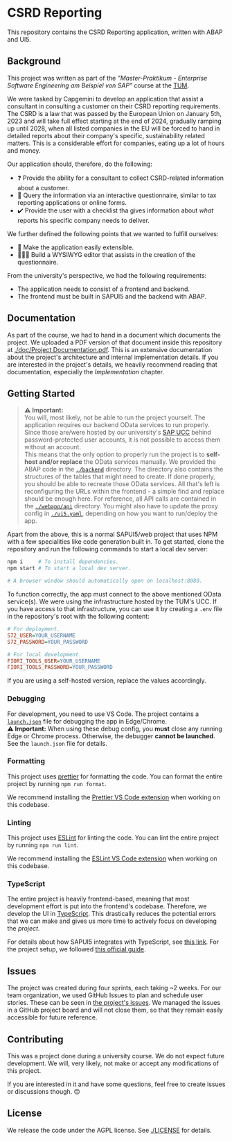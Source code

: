 # CSRD Reporting

This repository contains the CSRD Reporting application, written with ABAP and UI5.

## Background

This project was written as part of the _"Master-Praktikum - Enterprise Software Engineering am Beispiel von SAP"_ course at the [TUM](https://www.tum.de/).

We were tasked by Capgemini to develop an application that assist a consultant in consulting a customer on their CSRD reporting requirements. The CSRD is a law that was passed by the European Union on January 5th, 2023 and will take full effect starting at the end of 2024, gradually ramping up until 2028, when all listed companies in the EU will be forced to hand in detailed reports about their company's specific, sustainability related matters. This is a considerable effort for companies, eating up a lot of hours and money.

Our application should, therefore, do the following:

- ❓ Provide the ability for a consultant to collect CSRD-related information about a customer.
- 📃 Query the information via an interactive questionnaire, similar to tax reporting applications or online forms.
- ✔️ Provide the user with a checklist tha gives information about _what_ reports his specific company needs to deliver.

We further defined the following points that we wanted to fulfill ourselves:

- 🔧 Make the application easily extensible.
- 👩🏻‍💻 Build a WYSIWYG editor that assists in the creation of the questionnaire.

From the university's perspective, we had the following requirements:

- The application needs to consist of a frontend and backend.
- The frontend must be built in SAPUI5 and the backend with ABAP.

## Documentation

As part of the course, we had to hand in a document which documents the project. We uploaded a PDF version of that document inside this repository at [./doc/Project Documentation.pdf](./doc/Project%20Documentation.pdf). This is an extensive documentation about the project's architecture and internal implementation details. If you are interested in the project's details, we heavily recommend reading that documentation, especially the _Implementation_ chapter.

## Getting Started

> **⚠️ Important:**  
> You will, most likely, not be able to run the project yourself. The application requires our backend OData services to run properly. Since those are/were hosted by our university's [SAP UCC](https://ucc.tum.de/) behind password-protected user accounts, it is not possible to access them without an account.  
> This means that the only option to properly run the project is to **self-host and/or replace** the OData services manually. We provided the ABAP code in the [`./backend`](./backend) directory. The directory also contains the structures of the tables that might need to create. If done properly, you should be able to recreate those OData services. All that's left is reconfiguring the URLs within the frontend - a simple find and replace should be enough here. For reference, all API calls are contained in the [`./webapp/api`](./webapp/api) directory. You might also have to update the proxy config in [`./ui5.yaml`](./ui5.yaml), depending on how you want to run/deploy the app.

Apart from the above, this is a normal SAPUI5/web project that uses NPM with a few specialities like code generation built in. To get started, clone the repository and run the following commands to start a local dev server:

```sh
npm i     # To install dependencies.
npm start # To start a local dev server.

# A browser window should automatically open on localhost:8080.
```

To function correctly, the app must connect to the above mentioned OData service(s). We were using the infrastructure hosted by the TUM's UCC.
If you have access to that infrastructure, you can use it by creating a `.env` file in the repository's root with the following content:

```ini
# For deployment.
S72_USER=YOUR_USERNAME
S72_PASSWORD=YOUR_PASSWORD

# For local development.
FIORI_TOOLS_USER=YOUR_USERNAME
FIORI_TOOLS_PASSWORD=YOUR_PASSWORD
```

If you are using a self-hosted version, replace the values accordingly.

### Debugging

For development, you need to use VS Code. The project contains a [`launch.json`](./.vscode/launch.json) file for debugging the app in Edge/Chrome.  
**⚠️ Important:** When using these debug config, you **must** close any running Edge or Chrome process. Otherwise, the debugger **cannot be launched**. See the `launch.json` file for details.

### Formatting

This project uses [prettier](https://prettier.io/) for formatting the code. You can format the entire project by running `npm run format`.

We recommend installing the [Prettier VS Code extension](https://marketplace.visualstudio.com/items?itemName=esbenp.prettier-vscode) when working on this codebase.

### Linting

This project uses [ESLint](https://eslint.org/) for linting the code. You can lint the entire project by running `npm run lint`.

We recommend installing the [ESLint VS Code extension](https://marketplace.visualstudio.com/items?itemName=dbaeumer.vscode-eslint) when working on this codebase.

### TypeScript

The entire project is heavily frontend-based, meaning that most development effort is put into the frontend's codebase. Therefore, we develop the UI in [TypeScript](https://www.typescriptlang.org/). This drastically reduces the potential errors that we can make and gives us more time to actively focus on developing the _project_.

For details about how SAPUI5 integrates with TypeScript, see [this link](https://sap.github.io/ui5-typescript/).
For the project setup, we followed [this official guide](https://github.com/SAP-samples/ui5-typescript-helloworld/blob/22c61f51647f397784f5a66ddfa63031fe96aac8/step-by-step.md).

## Issues

The project was created during four sprints, each taking ~2 weeks. For our team organization, we used GitHub Issues to plan and schedule user stories. These can be seen in [the project's issues](https://github.com/manuelroemer/abap-lab-ss23-csrd/issues). We managed the issues in a GitHub project board and will not close them, so that they remain easily accessible for future reference.

## Contributing

This was a project done during a university course. We do not expect future development. We will, very likely, not make or accept any modifications of this project.

If you are interested in it and have some questions, feel free to create issues or discussions though. 😊

## License

We release the code under the AGPL license. See [./LICENSE](./LICENSE) for details.
